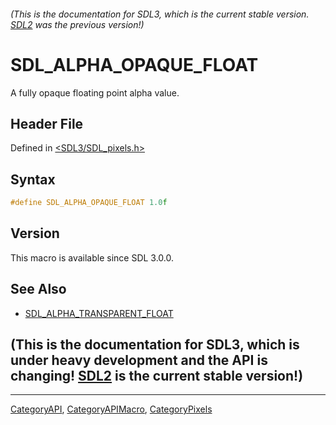 ###### (This is the documentation for SDL3, which is the current stable version. [SDL2](https://wiki.libsdl.org/SDL2/) was the previous version!)
# SDL_ALPHA_OPAQUE_FLOAT

A fully opaque floating point alpha value.

## Header File

Defined in [<SDL3/SDL_pixels.h>](https://github.com/libsdl-org/SDL/blob/main/include/SDL3/SDL_pixels.h)

## Syntax

```c
#define SDL_ALPHA_OPAQUE_FLOAT 1.0f
```

## Version

This macro is available since SDL 3.0.0.

## See Also

- [SDL_ALPHA_TRANSPARENT_FLOAT](SDL_ALPHA_TRANSPARENT_FLOAT)


## (This is the documentation for SDL3, which is under heavy development and the API is changing! [SDL2](https://wiki.libsdl.org/SDL2/) is the current stable version!)



----
[CategoryAPI](CategoryAPI), [CategoryAPIMacro](CategoryAPIMacro), [CategoryPixels](CategoryPixels)

